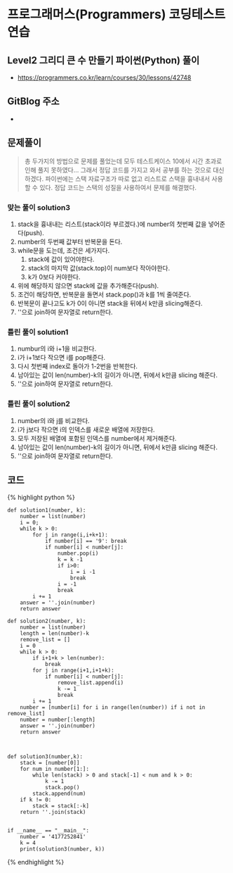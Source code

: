 # 프로그래머스(Programmers) 코딩테스트 연습

## Level2 그리디 큰 수 만들기 파이썬(Python) 풀이

- https://programmers.co.kr/learn/courses/30/lessons/42748

## GitBlog 주소

- 

## 문제풀이
> 총 두가지의 방법으로 문제를 풀었는데 모두 테스트케이스 10에서 시간 초과로 인해 풀지 못하였다... 
> 그래서 정답 코드를 가지고 와서 공부를 하는 것으로 대신하겠다. 
> 파이썬에는 스택 자료구조가 따로 없고 리스트로 스택을 흉내내서 사용할 수 있다.
> 정답 코드는 스택의 성질을 사용하여서 문제를 해결했다.

### 맞는 풀이 solution3

1. stack을 흉내내는 리스트(stack이라 부르겠다.)에 number의 첫번째 값을 넣어준다(push).
2. number의 두번째 값부터 반복문을 돈다.
3. while문을 도는데, 조건은 세가지다.
    1. stack에 값이 있어야한다.
    2. stack의 마지막 값(stack.top)이 num보다 작아야한다.
    3. k가 0보다 커야한다.
4. 위에 해당하지 않으면 stack에 값을 추가해준다(push).
5. 조건이 해당하면, 반복문을 돌면서 stack.pop()과 k를 1씩 줄여준다.
6. 반복문이 끝나고도 k가 0이 아니면 stack을 뒤에서 k만큼 slicing해준다.
7. ''으로 join하여 문자열로 return한다.

### 틀린 풀이 solution1
1. numbur의 i와 i+1을 비교한다.
2. i가 i+1보다 작으면 i를 pop해준다.
3. 다시 첫번째 index로 돌아가 1-2번을 반복한다.
4. 남아있는 값이 len(number)-k의 길이가 아니면, 뒤에서 k만큼 slicing 해준다.
7. ''으로 join하여 문자열로 return한다.

### 틀린 풀이 solution2
1. number의 i와 j를 비교한다.
2. i가 j보다 작으면 i의 인덱스를 새로운 배열에 저장한다.
3. 모두 저장된 배열에 포함된 인덱스를 number에서 제거해준다.
4. 남아있는 값이 len(number)-k의 길이가 아니면, 뒤에서 k만큼 slicing 해준다.
7. ''으로 join하여 문자열로 return한다.


## 코드

{% highlight python %}

    def solution1(number, k):
        number = list(number)
        i = 0;
        while k > 0:
            for j in range(i,i+k+1):
                if number[i] == '9': break
                if number[i] < number[j]:
                    number.pop(i)
                    k = k -1
                    if i>0:
                        i = i -1
                        break
                    i = -1
                    break
            i += 1
        answer = ''.join(number)
        return answer
    
    def solution2(number, k):
        number = list(number)
        length = len(number)-k
        remove_list = []
        i = 0
        while k > 0:
            if i+1+k > len(number):
                break
            for j in range(i+1,i+1+k):
                if number[i] < number[j]:
                    remove_list.append(i)
                    k -= 1
                    break
            i += 1
        number = [number[i] for i in range(len(number)) if i not in remove_list]
        number = number[:length]
        answer = ''.join(number)
        return answer
    
    
    
    def solution3(number,k):
        stack = [number[0]]
        for num in number[1:]:
            while len(stack) > 0 and stack[-1] < num and k > 0:
                k -= 1
                stack.pop()
            stack.append(num)
        if k != 0:
            stack = stack[:-k]
        return ''.join(stack)
    
    
    if __name__ == "__main__":
        number = '4177252841'
        k = 4
        print(solution3(number, k))

{% endhighlight %}